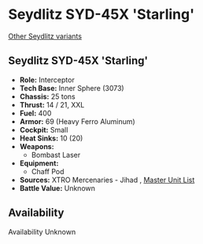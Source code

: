 # Seydlitz SYD-45X 'Starling' 

[Other Seydlitz variants](../seydlitz.md) 

## Seydlitz SYD-45X 'Starling' 

- **Role:** Interceptor 
- **Tech Base:** Inner Sphere (3073) 
- **Chassis:** 25 tons 
- **Thrust:** 14 / 21, XXL 
- **Fuel:** 400 
- **Armor:** 69 (Heavy Ferro Aluminum) 
- **Cockpit:** Small 
- **Heat Sinks:** 10 (20) 
- **Weapons:** 
  - Bombast Laser 
- **Equipment:** 
  - Chaff Pod 
- **Sources:** XTRO Mercenaries - Jihad , [Master Unit List](http://masterunitlist.info/Unit/Details/2879) 
- **Battle Value:** Unknown 

## Availability 

Availability Unknown 

